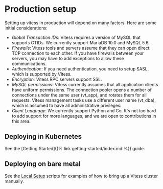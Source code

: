 # Production setup
Setting up vitess in production will depend on many factors.
Here are some initial considerations:

* *Global Transaction IDs*: Vitess requires a version of MySQL
that supports GTIDs.
We currently support MariaDB 10.0 and MySQL 5.6.
* *Firewalls*: Vitess tools and servers assume that they
can open direct TCP connection to each other. If you have
firewalls between your servers, you may have to add exceptions
to allow these communications.
* *Authentication*: If you need authentication, you
need to setup SASL, which is supported by Vitess.
* *Encryption:* Vitess RPC servers support SSL.
* *MySQL permissions*: Vitess currently assumes that all
application clients have uniform permissions.
The connection pooler opens a number of connections under
the same user (vt_app), and rotates them for all requests.
Vitess management tasks use a different user name (vt_dba),
which is assumed to have all administrative privileges.
* *Client Language*: We currently support
Python and Go.
It's not too hard to add support for more languages,
and we are open to contributions in this area.

## Deploying in Kubernetes

See the [Getting Started]({% link getting-started/index.md %}) guide.

## Deploying on bare metal

See the
[Local Setup](https://github.com/youtube/vitess/tree/master/examples/local)
scripts for examples of how to bring up a Vitess cluster manually.
